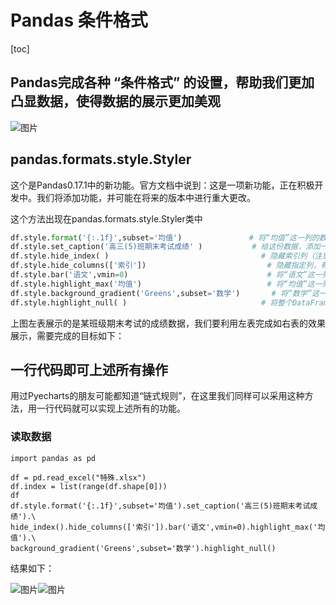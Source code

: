 # Pandas 条件格式

[toc]

## Pandas完成各种 “条件格式” 的设置，帮助我们更加凸显数据，使得数据的展示更加美观

![图片](https://mmbiz.qpic.cn/mmbiz_png/dScwkmMJhccFRdWaYm0PY3N43UovWQy1jSRv3KYibje5XSicWRDkczRhE64xBCws33qRXUWnIN1Ktv5zwzbxhnBQ/640?wx_fmt=png&tp=webp&wxfrom=5&wx_lazy=1&wx_co=1)

## pandas.formats.style.Styler

这个是Pandas0.17.1中的新功能。官方文档中说到：这是一项新功能，正在积极开发中。我们将添加功能，并可能在将来的版本中进行重大更改。

这个方法出现在pandas.formats.style.Styler类中

```python
df.style.format('{:.1f}',subset='均值') 				# 将“均值”这一列的数值，保留1位小数；
df.style.set_caption('高三(5)班期末考试成绩' ) 			# 给这份数据，添加一个标题辅助说明“高三(5)班期末考试成绩”，方便我们区分数据；
df.style.hide_index( ) 									# 隐藏索引列（注意最左边！）；
df.style.hide_columns(['索引']) 							# 隐藏指定列，有些列我们不作处理，可以不做展示；
df.style.bar('语文',vmin=0)								# 将“语文”这一列的数值，依数值大小画条状图；
df.style.highlight_max('均值') 				 			# 将“均值”这一列数据最大的值，高亮（highlight）展示；
df.style.background_gradient('Greens',subset='数学') 		 # 将“数学”这一列的数值，依数值画一个绿色的colormap；[色阶图]
df.style.highlight_null( ) 								# 将整个DataFrame 的空值显示为红色，着重突出；
```
上图左表展示的是某班级期末考试的成绩数据，我们要利用左表完成如右表的效果展示，需要完成的目标如下：

## 一行代码即可上述所有操作

用过Pyecharts的朋友可能都知道“链式规则”，在这里我们同样可以采用这种方法，用一行代码就可以实现上述所有的功能。

### 读取数据

```
import pandas as pd

df = pd.read_excel("特殊.xlsx")
df.index = list(range(df.shape[0]))
df
df.style.format('{:.1f}',subset='均值').set_caption('高三(5)班期末考试成绩').\
hide_index().hide_columns(['索引']).bar('语文',vmin=0).highlight_max('均值').\
background_gradient('Greens',subset='数学').highlight_null()
```

结果如下：

![图片](https://mmbiz.qpic.cn/mmbiz_png/dScwkmMJhccFRdWaYm0PY3N43UovWQy19v7uLa78qAwCDcLgIS4iaWTXpN8fkrrG2flY4hIicf3EL2vtl0EF9F3A/640?wx_fmt=png&tp=webp&wxfrom=5&wx_lazy=1&wx_co=1)![图片](https://mmbiz.qpic.cn/mmbiz_png/dScwkmMJhccFRdWaYm0PY3N43UovWQy10vficictFyeO1vZOUORDEbUd848jkU2aLmldjgau3uZtIticvmiahjBfUw/640?wx_fmt=png&tp=webp&wxfrom=5&wx_lazy=1&wx_co=1)



